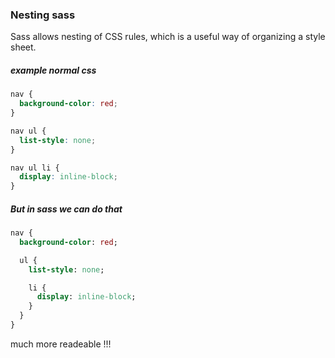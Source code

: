 ### Nesting sass

Sass allows nesting of CSS rules, which is a useful way of organizing a style sheet.

##### example normal css

```css
nav {
  background-color: red;
}

nav ul {
  list-style: none;
}

nav ul li {
  display: inline-block;
}
```

##### But in sass we can do that

```sass
nav {
  background-color: red;

  ul {
    list-style: none;

    li {
      display: inline-block;
    }
  }
}
```

much more readeable !!!



